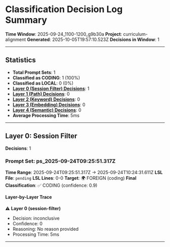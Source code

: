 # Classification Decision Log Summary

**Time Window**: 2025-09-24_1100-1200_g9b30a
**Project**: curriculum-alignment
**Generated**: 2025-10-05T19:57:10.523Z
**Decisions in Window**: 1

---

## Statistics

- **Total Prompt Sets**: 1
- **Classified as CODING**: 1 (100%)
- **Classified as LOCAL**: 0 (0%)
- **[Layer 0 (Session Filter) Decisions](#layer-0-session-filter)**: 1
- **[Layer 1 (Path) Decisions](#layer-1-path)**: 0
- **[Layer 2 (Keyword) Decisions](#layer-2-keyword)**: 0
- **[Layer 3 (Embedding) Decisions](#layer-3-embedding)**: 0
- **[Layer 4 (Semantic) Decisions](#layer-4-semantic)**: 0
- **Average Processing Time**: 5ms

---

## Layer 0: Session Filter

**Decisions**: 1

### Prompt Set: ps_2025-09-24T09:25:51.317Z

**Time Range**: 2025-09-24T09:25:51.317Z → 2025-09-24T10:24:31.611Z
**LSL File**: `pending`
**LSL Lines**: 0-0
**Target**: 🌍 FOREIGN (coding)
**Final Classification**: ✅ CODING (confidence: 0.9)

#### Layer-by-Layer Trace

⚠️ **Layer 0 (session-filter)**
- Decision: inconclusive
- Confidence: 0
- Reasoning: No reason provided
- Processing Time: 5ms

---

